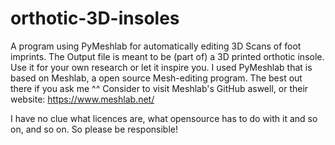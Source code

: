 # orthotic-3D-insoles
A program using PyMeshlab for automatically editing 3D Scans of foot imprints. The Output file is meant to be (part of) a 3D printed orthotic insole. Use it for your own research or let it inspire you. I used PyMeshlab that is based on Meshlab, a open source Mesh-editing program. The best out there if you ask me ^^
Consider to visit Meshlab's GitHub aswell, or their website: https://www.meshlab.net/

I have no clue what licences are, what opensource has to do with it and so on, and so on. So please be responsible!
